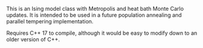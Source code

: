 This is an Ising model class with Metropolis and heat bath Monte Carlo updates. It is intended to be used in a future population annealing and parallel tempering implementation.

Requires C++ 17 to compile, although it would be easy to modify down to an older version of C++.
